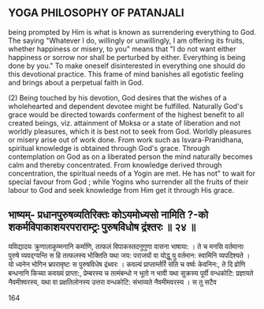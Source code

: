 ## YOGA PHILOSOPHY OF PATANJALI

being prompted by Him is what is known as surrendering everything to God. The saying "Whatever I do, willingly or unwillingly, I am offering its fruits, whether happiness or misery, to you" means that "I do not want either happiness or sorrow nor shall be perturbed by either. Everything is being done by you." To make oneself disinterested in everything one should do this devotional practice. This frame of mind banishes all egotistic feeling and brings about a perpetual faith in God.

(2) Being touched by his devotion, God desires that the wishes of a wholehearted and dependent devotee might be fulfilled. Naturally God's grace would be directed towards conferment of the highest benefit to all created beings, viz. attainment of Moksa or a state of liberation and not worldly pleasures, which it is best not to seek from God. Worldly pleasures or misery arise out of work done. From work such as Isvara-Pranidhana, spiritual knowledge is obtained through God's grace. Through contemplation on God as on a liberated person the mind naturally becomes calm and thereby concentrated. From knowledge derived through concentration, the spiritual needs of a Yogin are met. He has not" to wait for special favour from God ; while Yogins who surrender all the fruits of their labour to God and seek knowledge from Him get it through His grace.

## भाष्यम्- प्रधानपुरुषव्यतिरिक्तः कोऽयमोध्यसो नामिति ?-को शकर्मविपाकाशयरपराराम्ट्रः पुरुषविधोष द्रंश्तरः ॥ २४ ॥

यविद्यादयः क्रुणालाकुम्मनानि कर्माणि, तत्फलं विपाकस्तदनुगुणा वासना भाषाया: । ते च मनसि वर्तमानाः पुरुषे व्यवद्ग्यन्ति स हि तत्फलस्य भोक्तिति यथा जय: पराजयों वा योद्धू यु वर्तमान: स्वामिनि व्यपदिश्यते । यो ध्यनेन भोगिन भ्रपरामृष्टः स पुरुषविधेष द्रंथ्वरः । कवल्यं प्राप्तार्म्तर्रि संति च वर्ष्वः केवनिन:, ते दि व्रोणि बन्धनानि किच्या कवख्यं प्राप्ता:, प्रेम्बरस्य च तत्मंबन्धो न भूतो न भावी यथा सुक्रस्य पूर्वी वन्धकोटि: प्रज्ञायते नैवमीश्वरस्य, यथा वा प्रक्षतिलोनस्य उत्तरा वन्धकोटि: संभाव्यते नैवमीमवरस्य । स तु सटैव

164